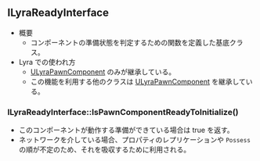 ## ILyraReadyInterface

* 概要
	* コンポーネントの準備状態を判定するための関数を定義した基底クラス。
* Lyra での使われ方
	* [ULyraPawnComponent] のみが継承している。
	* この機能を利用する他のクラスは [ULyraPawnComponent] を継承している。

### ILyraReadyInterface::IsPawnComponentReadyToInitialize()

* このコンポーネントが動作する準備ができている場合は true を返す。
* ネットワークを介している場合、プロパティのレプリケーションや `Possess` の順が不定のため、それを吸収するために利用される。




<!--- ページ内のリンク --->

<!--- 自前の画像へのリンク --->

<!--- generated --->
[ULyraPawnComponent]: ../../Lyra/GameplayAbility/ULyraPawnComponent.md#ulyrapawncomponent
